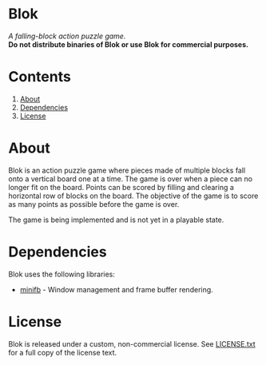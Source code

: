 # Blok
_A falling-block action puzzle game._  
__Do not distribute binaries of Blok or use Blok for commercial purposes.__

# Contents
1. [About](#about)
2. [Dependencies](#dependencies)
3. [License](#license)

# About
Blok is an action puzzle game where pieces made of multiple blocks fall onto a
vertical board one at a time. The game is over when a piece can no longer fit
on the board. Points can be scored by filling and clearing a horizontal row of
blocks on the board. The objective of the game is to score as many points as
possible before the game is over.

The game is being implemented and is not yet in a playable state.

# Dependencies
Blok uses the following libraries:
* [minifb](https://crates.io/crates/minifb) - Window management and frame
buffer rendering.

# License
Blok is released under a custom, non-commercial license. See
[LICENSE.txt](/LICENSE.txt) for a full copy of the license text.
